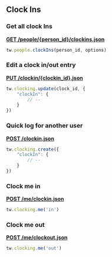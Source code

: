 ## Clock Ins

### Get all clock Ins

[**GET /people/{person_id}/clockins.json**](https://developer.teamwork.com/projects/clock-in-clock-out/get-all-clock-ins)

```js
tw.people.clockIns(person_id, options)
```

### Edit a clock in/out entry

[**PUT /clockin/{clockin_id}.json**](https://developer.teamwork.com/projects/clock-in-clock-out/edit-a-clock-in)

```js
tw.clocking.update(clock_id, {
    "clockIn": {
        // --
    }
})
```

### Quick log for another user

[**POST /clockin.json**](https://developer.teamwork.com/projects/clock-in-clock-out/clock-a-person-in)

```js
tw.clocking.create({
    "clockIn": {
        // --
    }
})
```

### Clock me in

[**POST /me/clockin.json**](https://developer.teamwork.com/projects/clock-in-clock-out/clock-me-out)

```js
tw.clocking.me('in')
```

### Clock me out

[**POST /me/clockout.json**](https://developer.teamwork.com/projects/clock-in-clock-out/clock-a-user-in)

```js
tw.clocking.me('out')
```